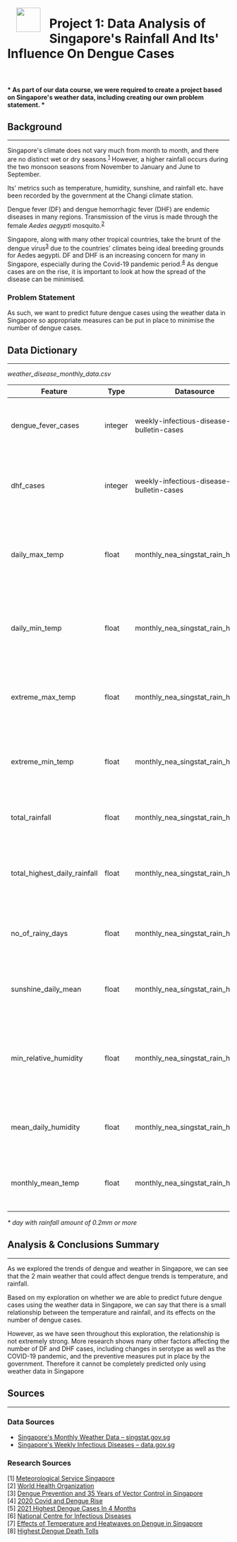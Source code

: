 <img src="http://imgur.com/1ZcRyrc.png" style="float: left; margin: 20px; height: 55px">

# Project 1: Data Analysis of Singapore's Rainfall And Its' Influence On Dengue Cases



<br>

<h4> * As part of our data course, we were required to create a project based on Singapore's weather data, including creating our own problem statement. *</h4>

    
## Background
---

Singapore's climate does not vary much from month to month, and there are no distinct wet or dry seasons.<sup>[1](http://www.weather.gov.sg/climate-climate-of-singapore/#:~:text=Singapore%20is%20situated%20near%20the,month%2Dto%2Dmonth%20variation)</sup> However, a higher rainfall occurs during the two monsoon seasons from November to January and June to September.

Its' metrics such as temperature, humidity, sunshine, and rainfall etc. have been recorded by the government at the Changi climate station.

Dengue fever (DF) and dengue hemorrhagic fever (DHF) are endemic diseases in many regions. Transmission of the virus is made through the female *Aedes aegypti* mosquito.<sup>[2](https://www.who.int/news-room/fact-sheets/detail/dengue-and-severe-dengue)</sup>

Singapore, along with many other tropical countries, take the brunt of the dengue virus<sup>[3](https://www.ncbi.nlm.nih.gov/pmc/articles/PMC3373041/)</sup> due to the countries' climates being ideal breeding grounds for Aedes aegypti. DF and DHF is an increasing concern for many in Singapore, especially during the Covid-19 pandemic period.<sup>[4](https://www.straitstimes.com/singapore/health/more-people-have-died-from-dengue-than-from-covid-19-in-singapore-this-year)</sup> As dengue cases are on the rise, it is important to look at how the spread of the disease can be minimised.


### Problem Statement

As such, we want to predict future dengue cases using the weather data in Singapore so appropriate measures can be put in place to minimise the number of dengue cases.



## Data Dictionary
----

*weather_disease_monthly_data.csv*

|Feature|Type|Datasource|Description|
|---|---|---|---|
|dengue_fever_cases|integer|weekly-infectious-disease-bulletin-cases|Number of recorded cases of Dengue Fever in an epidemiological week|
|dhf_cases|integer|weekly-infectious-disease-bulletin-cases|Number of recorded cases of Dengue Haemorrhagic Fever in an epidemiological week|
|daily_max_temp|float|monthly_nea_singstat_rain_humidity|The monthly and annual mean daily minimum temperature recorded at the Changi Climate Station|
|daily_min_temp|float|monthly_nea_singstat_rain_humidity|The monthly and annual mean daily maximum temperature recorded at the Changi Climate Station|
|extreme_max_temp|float|monthly_nea_singstat_rain_humidity|The monthly extreme maximum air temperature recorded at the Changi Climate Station|
|extreme_min_temp|float|monthly_nea_singstat_rain_humidity|The absolute extreme minimum air temperature recorded at the Changi Climate Station|
|total_rainfall|float|monthly_nea_singstat_rain_humidity|The total monthly rainfall recorded at the Changi Climate Station|
|total_highest_daily_rainfall|float|monthly_nea_singstat_rain_humidity|The highest daily total rainfall for the month recorded at the Changi Climate Station|
|no_of_rainy_days|float|monthly_nea_singstat_rain_humidity|The number of rain days* in a month recorded at the Changi Climate Station|
|sunshine_daily_mean|float|monthly_nea_singstat_rain_humidity|The monthly mean sunshine hours in a day recorded at the Changi Climate Station|
|min_relative_humidity|float|monthly_nea_singstat_rain_humidity|The absolute extreme minimum relative humidity for the month recorded at the Changi Climate Station|
|mean_daily_humidity|float|monthly_nea_singstat_rain_humidity|The monthly mean relative humidity recorded at the Changi Climate Station|
|monthly_mean_temp|float|monthly_nea_singstat_rain_humidity|The monthly mean air temperature recorded at the Changi Climate Station|

*\* day with rainfall amount of 0.2mm or more*


## Analysis & Conclusions Summary
---

As we explored the trends of dengue and weather in Singapore, we can see that the 2 main weather that could affect dengue trends is temperature, and rainfall.

Based on my exploration on whether we are able to predict future dengue cases using the weather data in Singapore, we can say that there is a small relationship between the temperature and rainfall, and its effects on the number of dengue cases.

However, as we have seen throughout this exploration, the relationship is not extremely strong. More research shows many other factors affecting the number of DF and DHF cases, including changes in serotype as well as the COVID-19 pandemic, and the preventive measures put in place by the government. Therefore it cannot be completely predicted only using weather data in Singapore

## Sources
---
### Data Sources

* [Singapore's Monthly Weather Data – singstat.gov.sg](https://tablebuilder.singstat.gov.sg/table/TS/M890081)
* [Singapore's Weekly Infectious Diseases – data.gov.sg](https://data.gov.sg/dataset/weekly-infectious-disease-bulletin-cases)

### Research Sources

[1] [Meteorological Service Singapore](http://www.weather.gov.sg/climate-climate-of-singapore/#:~:text=Singapore%20is%20situated%20near%20the,month%2Dto%2Dmonth%20variation) <br/>
[2] [World Health Organization](https://www.who.int/news-room/fact-sheets/detail/dengue-and-severe-dengue) <br/>
[3] [Dengue Prevention and 35 Years of Vector Control in Singapore](https://www.ncbi.nlm.nih.gov/pmc/articles/PMC3373041/) <br/>
[4] [2020 Covid and Dengue Rise](https://www.straitstimes.com/singapore/health/more-people-have-died-from-dengue-than-from-covid-19-in-singapore-this-year) <br/>
[5] [2021 Highest Dengue Cases In 4 Months](https://www.straitstimes.com/singapore/dengue-cases-cross-6000-mark-in-less-than-4-months-exceeding-whole-of-2021) <br/>
[6] [National Centre for Infectious Diseases](https://www.ncid.sg/Health-Professionals/Articles/Pages/Epidemic-Dengue-in-Singapore-During-COVID-19-Pandemic.aspx) <br/>
[7] [Effects of Temperature and Heatwaves on Dengue in Singapore](https://www.sciencedirect.com/science/article/pii/S0048969721001832#:~:text=Studies%20have%20shown%20that%20an,et%20al.%2C%202009)<br/>
[8] [Highest Dengue Death Tolls](https://www.straitstimes.com/singapore/health/singapore-records-19-dengue-deaths-in-2022-nearly-four-times-2021-s-toll)